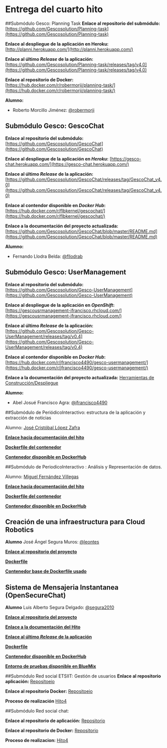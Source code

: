 # Entrega del cuarto hito
##Submódulo Gesco: Planning Task
**Enlace al repositorio del submódulo:** [https://github.com/Gescosolution/Planning-task](https://github.com/Gescosolution/Planning-task)

**Enlace al despliegue de la aplicación en Heroku:** 
[http://planni.herokuapp.com/](http://planni.herokuapp.com/)

**Enlace al último _Release_ de la aplicación:** [https://github.com/Gescosolution/Planning-task/releases/tag/v4.0](https://github.com/Gescosolution/Planning-task/releases/tag/v4.0)

**Enlace al repositorio de Docker:**
[https://hub.docker.com/r/robermorji/planning-task/](https://hub.docker.com/r/robermorji/planning-task/)

**Alumno:**
- Roberto Morcillo Jiménez: [@robermorji](https://github.com/robermorji)

## Submódulo Gesco: GescoChat

**Enlace al repositorio del submódulo:** [https://github.com/Gescosolution/GescoChat](https://github.com/Gescosolution/GescoChat)

**Enlace al despliegue de la aplicación en _Heroku_:** [https://gesco-chat.herokuapp.com/](https://gesco-chat.herokuapp.com/)

**Enlace al último _Release_ de la aplicación:** [https://github.com/Gescosolution/GescoChat/releases/tag/GescoChat_v4.0](https://github.com/Gescosolution/GescoChat/releases/tag/GescoChat_v4.0)

**Enlace al contendor disponible en _Docker Hub_:** [https://hub.docker.com/r/flbkernel/gescochat/](https://hub.docker.com/r/flbkernel/gescochat/)

**Enlace a la documentación del proyecto actualizada:** [https://github.com/Gescosolution/GescoChat/blob/master/README.md](https://github.com/Gescosolution/GescoChat/blob/master/README.md)

**Alumno:**
- Fernando Llodra Belda: [@fllodrab](https://github.com/fllodrab)

## Submódulo Gesco: UserManagement

**Enlace al repositorio del submódulo:** [https://github.com/Gescosolution/Gesco-UserManagement](https://github.com/Gescosolution/Gesco-UserManagement)

**Enlace al despliegue de la aplicación en _OpenShift_:** [https://gescousrmanagement-jfrancisco.rhcloud.com/](https://gescousrmanagement-jfrancisco.rhcloud.com/)

**Enlace al último _Release_ de la aplicación:** [https://github.com/Gescosolution/Gesco-UserManagement/releases/tag/v0.4](https://github.com/Gescosolution/Gesco-UserManagement/releases/tag/v0.4)

**Enlace al contendor disponible en _Docker Hub_:** [https://hub.docker.com/r/jfrancisco4490/gesco-usermanagement/](https://hub.docker.com/r/jfrancisco4490/gesco-usermanagement/)

**Enlace a la documentación del proyecto actualizada:** [Herramientas de Construcción/Despliegue](https://github.com/Gescosolution/Gesco-UserManagement/blob/master/docs/project/Herramientas.md)

**Alumno:**
- Abel Josué Francisco Agra: [@jfrancisco4490](https://github.com/jfrancisco4490)

##Submódulo de PeriódicoInteractivo: estructura de la aplicación y extracción de noticias

Alumno: [José Cristóbal López Zafra](https://github.com/JCristobal)

[**Enlace hacia documentación del hito**](https://github.com/JCristobal/ProjectCC#entorno-de-pruebas-mediante-contenedores-docker)

[**Dockerfile del contenedor**](https://github.com/JCristobal/ubuntu-periodicointeractivo/blob/master/Dockerfile)

[**Contenedor disponible en DockerHub**](https://hub.docker.com/r/jcristobal/ubuntu-periodicointeractivo/) 

##Submódulo de PeriodicoInteractivo : Análisis y Representación de datos.

Alumno: [Miguel Fernández Villegas](https://github.com/miguelfervi)

[**Enlace hacia documentación del hito**](https://github.com/miguelfervi/ProjectCC#entorno-de-pruebas-mediante-contenedores-docker)

[**Dockerfile del contenedor**](https://github.com/miguelfervi/ubuntu-periodicointeractivo/blob/master/Dockerfile)

[**Contenedor disponible en DockerHub**](https://hub.docker.com/r/miguelfervi/ubuntu-periodicointeractivo/) 

## Creación de una infraestructura para Cloud Robotics

**Alumno**
José Ángel Segura Muros: [@leontes](https://github.com/Leontes)

[**Enlace al repositorio del proyecto**](https://github.com/Leontes/Roboearth-Cloud-Infrastructure)

[**Dockerfile**](https://github.com/Leontes/Roboearth-Cloud-Infrastructure/blob/master/Dokerfile)

[**Contenedor base de Dockerfile usado**](https://hub.docker.com/_/ros/)


## Sistema de Mensajeria Instantanea (OpenSecureChat)

**Alumno**
Luis Alberto Segura Delgado: [@segura2010](https://github.com/segura2010)

[**Enlace al repositorio del proyecto**](https://github.com/segura2010/CC-Proyecto-OpenSecureChat)

[**Enlace a la documentación del Hito**](https://github.com/segura2010/CC-Proyecto-OpenSecureChat/blob/master/hitos_proyecto/hito_4.md)

[**Enlace al último _Release_ de la aplicación**](https://github.com/segura2010/CC-Proyecto-OpenSecureChat/releases/tag/0.0.2)


[**Dockerfile**](https://github.com/segura2010/CC-Proyecto-OpenSecureChat/blob/master/Dockerfile)

[**Contenedor disponible en DockerHub**](https://hub.docker.com/r/segura2010/cc-proyecto-opensecurechat/)

[**Entorno de pruebas disponible en BlueMix**](http://osc.eu-gb.mybluemix.net/)


##Submódulo Red social ETSIIT: Gestión de usuarios
**Enlace al repositorio aplicación:** [Repositoeio](https://github.com/alcasla/ProyectoCloudComputing)

**Enlace al repositorio Docker:** [Repositoeio](https://github.com/alcasla/ProyectoCloudComputing-Docker)

**Proceso de realización** [Hito4](https://github.com/alcasla/clases-CC-2015-16/blob/master/ejercicios/AlbertoCastilloLamas/Tema3_Contenedores/Ejercicio12.md)

##Submódulo Red social chat:

**Enlace al repositorio de aplicación:** [Repositorio](https://github.com/lrdzero/CCProyect.git)

**Enlace al repositorio de Docker:** [Repositorio](https://hub.docker.com/r/lrdzero/ccproyect/)

**Proceso de realizacion:** [Hito4](https://github.com/lrdzero/ejercicios/blob/master/ejercicios%203/ejercicio12.md)
